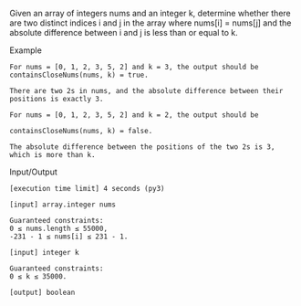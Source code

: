 Given an array of integers nums and an integer k, determine whether there are two distinct indices i and j in the array where nums[i] = nums[j] and the absolute difference between i and j is less than or equal to k.

Example

    For nums = [0, 1, 2, 3, 5, 2] and k = 3, the output should be
    containsCloseNums(nums, k) = true.

    There are two 2s in nums, and the absolute difference between their positions is exactly 3.

    For nums = [0, 1, 2, 3, 5, 2] and k = 2, the output should be

    containsCloseNums(nums, k) = false.

    The absolute difference between the positions of the two 2s is 3, which is more than k.

Input/Output

    [execution time limit] 4 seconds (py3)

    [input] array.integer nums

    Guaranteed constraints:
    0 ≤ nums.length ≤ 55000,
    -231 - 1 ≤ nums[i] ≤ 231 - 1.

    [input] integer k

    Guaranteed constraints:
    0 ≤ k ≤ 35000.

    [output] boolean
